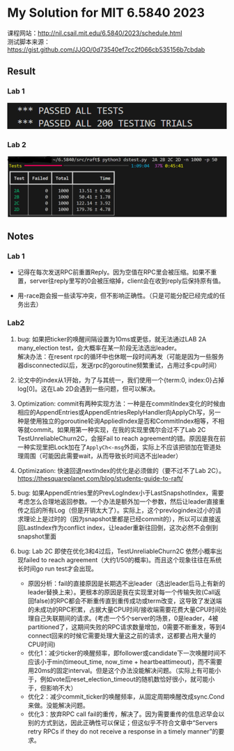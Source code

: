 # My Solution for MIT 6.5840 2023
课程网站：http://nil.csail.mit.edu/6.5840/2023/schedule.html  
测试脚本来源：https://gist.github.com/JJGO/0d73540ef7cc2f066cb535156b7cbdab 
## Result
### Lab 1
![Lab1_test_result](picture/lab1_result.png)
### Lab 2
![Lab2_test_result](picture/lab2_result.png)

## Notes
### Lab 1
+ 记得在每次发送RPC前重置Reply。因为空值在RPC里会被压缩。如果不重置，server往reply里写的0会被压缩掉，client会在收到reply后保持原有值。

+ 用-race跑会报一些读写冲突，但不影响正确性。（只是可能分配已经完成的任务出去）

### Lab2
1. bug: 如果把ticker的唤醒间隔设置为10ms或更低，就无法通过LAB 2A many_election test，会大概率在某一阶段无法选出leader。  
解决办法：在resent rpc的循环中也休眠一段时间再发（可能是因为一些服务器disconnected以后，发送rpc的goroutine频繁重试，占用过多cpu时间）
2. 论文中的index从1开始，为了与其统一，我们使用一个{term:0, index:0}占掉log[0]。这在Lab 2D会遇到一些问题，但可以解决。
3. Optimization: commit有两种实现方法：一种是在commitIndex变化的时候由相应的AppendEntries或AppendEntriesReplyHandler向ApplyCh写，另一种是使用独立的goroutine轮询AppliedIndex是否和CommitIndex相等，不相等就commit。如果用第一种实现，在我的实现里偶尔会过不了Lab 2C TestUnreliableChurn2C，会报Fail to reach agreement的错。原因是我在前一种实现里把Lock加在了``ApplyCh<-msg``外面，实际上不应该把锁加在管道处理周围（可能因此需要wait，从而导致长时间选不出leader）
4. Optimization: 快速回退nextIndex的优化是必须做的（要不过不了Lab 2C）。https://thesquareplanet.com/blog/students-guide-to-raft/
5. bug: 如果AppendEntries里的PrevLogIndex小于LastSnapshotIndex，需要考虑怎么合理地返回参数。一个办法是额外加一个参数，然后让leader直接重传之后的所有Log（但是开销太大了）。实际上，这个prevlogindex过小的请求理论上是过时的（因为snapshot里都是已经commit的），所以可以直接返回LastIndex作为conflict index，让leader重新往回倒，这次必然不会倒到snapshot里面
6. bug: Lab 2C 即使在优化3和4过后，TestUnreliableChurn2C 依然小概率出现failed to reach agreement（大约1/50的概率)。而且这个现象往往在系统长时间go run test才会出现。

    + 原因分析：fail的直接原因是长期选不出leader（选出leader后马上有新的leader替换上来）。更根本的原因是我在实现里对每一个传输失败(Call返回false)的RPC都会不断重传直到重传成功或term改变，这导致了发送端的未成功的RPC积累，占据大量CPU时间/接收端需要花费大量CPU时间处理自己失联期间的请求。(考虑一个5个server的场景，0是leader，4被partitioned了，这期间失败的RPC请求数量增加，0需要不断重发，等到4 connect回来的时候它需要处理大量这之前的请求，这都要占用大量的CPU时间)
    + 优化1：减少ticker的唤醒频率，即follower或candidate下一次唤醒时间不应该小于min(timeout_time, now_time + heartbeattimeout)，而不需要用20ms的固定interval。但是这个办法没能解决问题。（实际上有可能小于，例如vote后reset_election_timeout的随机数恰好很小，就可能小于，但影响不大）
    + 优化2：减少commit_ticker的唤醒频率，从固定周期唤醒改成sync.Cond来做。没能解决问题。
    + 优化3：放弃RPC call fail的重传，解决了。因为需要重传的信息迟早会以别的方式到达，因此正确性可以保证；但这似乎不符合文章中“Servers retry RPCs if they do not receive a response in a timely manner”的要求。
